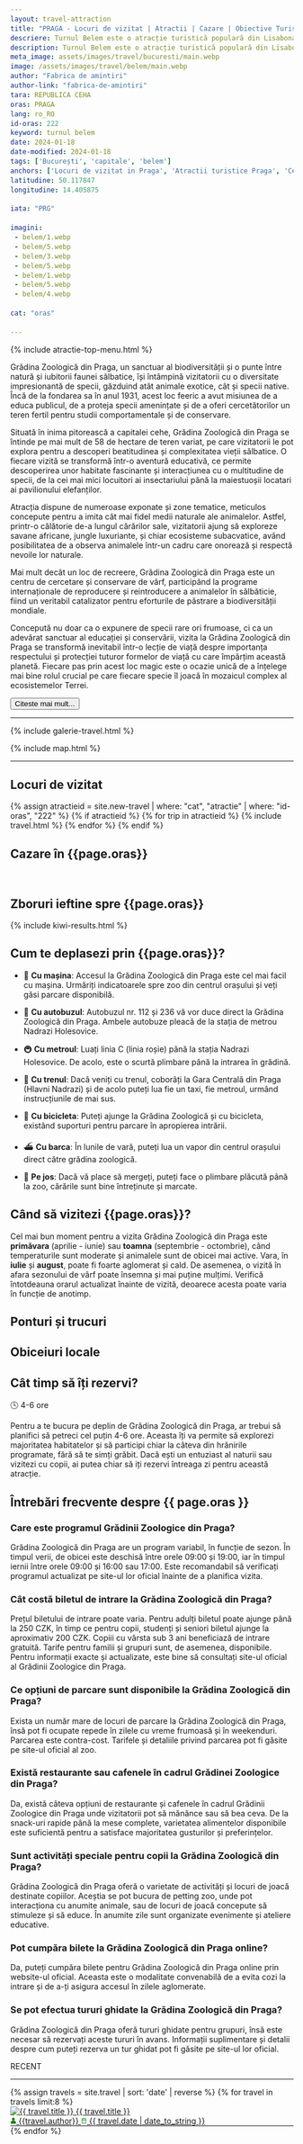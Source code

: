 ```yaml
---
layout: travel-attraction
title: "PRAGA - Locuri de vizitat | Atractii | Cazare | Obiective Turistice"
descriere: Turnul Belem este o atracție turistică populară din Lisabona și este vizitat anual de mii de turiști care admiră arhitectura sa impresionantă și istoria bogată. Vezi de ce ☝  
description: Turnul Belem este o atracție turistică populară din Lisabona și este vizitat anual de mii de turiști care admiră arhitectura sa impresionantă și istoria bogată. Vezi de ce ☝ 
meta_image: assets/images/travel/bucuresti/main.webp 
image: /assets/images/travel/belem/main.webp
author: "Fabrica de amintiri"
author-link: "fabrica-de-amintiri"
tara: REPUBLICA CEHA
oras: PRAGA
lang: ro_RO
id-oras: 222
keyword: turnul belem
date: 2024-01-18
date-modified: 2024-01-18
tags: ['București', 'capitale', 'belem']
anchors: ['Locuri de vizitat in Praga', 'Atractii turistice Praga', 'Cele mai frumoase obiective turistice in Praga']
latitudine: 50.117847
longitudine: 14.405875

iata: "PRG"

imagini:
 - belem/1.webp
 - belem/5.webp
 - belem/3.webp
 - belem/5.webp
 - belem/1.webp
 - belem/5.webp
 - belem/4.webp

cat: "oras"

---
```



{% include atractie-top-menu.html %}

<div class=row>

<div class="intro-text col-12" markdown="1">
  
<span class="drop-caps">G</span>rădina Zoologică din Praga, un sanctuar al biodiversității și o punte între natură și iubitorii faunei sălbatice, își întâmpină vizitatorii cu o diversitate impresionantă de specii, găzduind atât animale exotice, cât și specii native. Încă de la fondarea sa în anul 1931, acest loc feeric a avut misiunea de a educa publicul, de a proteja specii amenințate și de a oferi cercetătorilor un teren fertil pentru studii comportamentale și de conservare.

Situată în inima pitorească a capitalei cehe, Grădina Zoologică din Praga se întinde pe mai mult de 58 de hectare de teren variat, pe care vizitatorii le pot explora pentru a descoperi beatitudinea și complexitatea vieții sălbatice. O fiecare vizită se transformă într-o aventură educativă, ce permite descoperirea unor habitate fascinante și interacțiunea cu o multitudine de specii, de la cei mai mici locuitori ai insectariului până la maiestuoșii locatari ai pavilionului elefanților.

Atracția dispune de numeroase exponate și zone tematice, meticulos concepute pentru a imita cât mai fidel medii naturale ale animalelor. Astfel, printr-o călătorie de-a lungul cărărilor sale, vizitatorii ajung să exploreze savane africane, jungle luxuriante, și chiar ecosisteme subacvatice, având posibilitatea de a observa animalele într-un cadru care onorează și respectă nevoile lor naturale.

Mai mult decât un loc de recreere, Grădina Zoologică din Praga este un centru de cercetare și conservare de vârf, participând la programe internaționale de reproducere și reintroducere a animalelor în sălbăticie, fiind un veritabil catalizator pentru eforturile de păstrare a biodiversității mondiale.

Concepută nu doar ca o expunere de specii rare ori frumoase, ci ca un adevărat sanctuar al educației și conservării, vizita la Grădina Zoologică din Praga se transformă inevitabil într-o lecție de viață despre importanța respectului și protecției tuturor formelor de viață cu care împărțim această planetă. Fiecare pas prin acest loc magic este o ocazie unică de a înțelege mai bine rolul crucial pe care fiecare specie îl joacă în mozaicul complex al ecosistemelor Terrei.

</div>

<div style="width:100%;">
<button id="toggle-button">Citeste mai mult...</button>
</div>
</div>

<hr class="hr-s1">

{% include galerie-travel.html %}

{% include map.html %}

<hr class="hr-s1">

<h2 class="fara-subliniere">Locuri de vizitat</h2>

<div class="row">
{% assign atractieid = site.new-travel | where: "cat", "atractie" | where: "id-oras", "222" %}
{% if atractieid %}
  {% for trip in atractieid %}
    {% include travel.html %}
  {% endfor %}
{% endif %}
</div>

<div class="row jt">
<div class="col-lg-8 col-12 no-list" markdown="1">

<h2 class="fara-subliniere">Cazare în {{page.oras}}</h2>

<script src="https://www.booking.com/affiliate/prelanding_sdk"></script>
  
  <div id="bookingAffiliateWidget_63ebb457-bcbb-4c5e-9ccb-d65060b0e3d5">&nbsp;</div>
  
  <script>
      (function () {
          var BookingAffiliateWidget = new Booking.AffiliateWidget({
  "iframeSettings": {
    "selector": "bookingAffiliateWidget_63ebb457-bcbb-4c5e-9ccb-d65060b0e3d5",
    "responsive": true
  },
  "widgetSettings": {
    "ss": "{{page.oras}}, {{page.tara}}",
    "latitude": {{page.latitudine}},
    "longitude": {{page.longitudine}},
    "zoom": 11,
    "customMarkerTitle": "{{page.atractie}}"
  }
});
      })();
  </script>

<h2 class="fara-subliniere">Zboruri ieftine spre {{page.oras}}</h2>
{% include kiwi-results.html %}

## Cum te deplasezi prin {{page.oras}}?

- 🚗 **Cu mașina**: Accesul la Grădina Zoologică din Praga este cel mai facil cu mașina. Urmăriți indicatoarele spre zoo din centrul orașului și veți găsi parcare disponibilă.

- 🚌 **Cu autobuzul**: Autobuzul nr. 112 și 236 vă vor duce direct la Grădina Zoologică din Praga. Ambele autobuze pleacă de la stația de metrou Nadrazi Holesovice.

- 🚇 **Cu metroul**: Luați linia C (linia roșie) până la stația Nadrazi Holesovice. De acolo, este o scurtă plimbare până la intrarea în grădină.

- 🚂 **Cu trenul**: Dacă veniți cu trenul, coborâți la Gara Centrală din Praga (Hlavni Nadrazi) și de acolo puteți lua fie un taxi, fie metroul, urmând instrucțiunile de mai sus.

- 🚴 **Cu bicicleta**: Puteți ajunge la Grădina Zoologică și cu bicicleta, existând suporturi pentru parcare în apropierea intrării.

- ⛴️ **Cu barca**: În lunile de vară, puteți lua un vapor din centrul orașului direct către grădina zoologică.

- 🚶 **Pe jos**: Dacă vă place să mergeți, puteți face o plimbare plăcută până la zoo, cărările sunt bine întreținute și marcate.

## Când să vizitezi {{page.oras}}?

Cel mai bun moment pentru a vizita Grădina Zoologică din Praga este **primăvara** (aprilie - iunie) sau **toamna** (septembrie - octombrie), când temperaturile sunt moderate și animalele sunt de obicei mai active. Vara, în **iulie** și **august**, poate fi foarte aglomerat și cald. De asemenea, o vizită în afara sezonului de vârf poate însemna și mai puține mulțimi. Verifică întotdeauna orarul actualizat înainte de vizită, deoarece acesta poate varia în funcție de anotimp.


## Ponturi și trucuri


## Obiceiuri locale


## Cât timp să îți rezervi?

<span class="durata">🕓 4-6 ore</span>

Pentru a te bucura pe deplin de Grădina Zoologică din Praga, ar trebui să planifici să petreci cel puțin 4-6 ore. Aceasta îți va permite să explorezi majoritatea habitatelor și să participi chiar la câteva din hrănirile programate, fără să te simți grăbit. Dacă ești un entuziast al naturii sau vizitezi cu copii, ai putea chiar să iți rezervi întreaga zi pentru această atracție.

<div class="faq" markdown="1">

## Întrebări frecvente despre {{ page.oras }}

### Care este programul Grădinii Zoologice din Praga?
Grădina Zoologică din Praga are un program variabil, în funcție de sezon. În timpul verii, de obicei este deschisă între orele 09:00 și 19:00, iar în timpul iernii între orele 09:00 și 16:00 sau 17:00. Este recomandabil să verificați programul actualizat pe site-ul lor oficial înainte de a planifica vizita.

### Cât costă biletul de intrare la Grădina Zoologică din Praga?
Prețul biletului de intrare poate varia. Pentru adulți biletul poate ajunge până la 250 CZK, în timp ce pentru copii, studenți și seniori biletul ajunge la aproximativ 200 CZK. Copiii cu vârsta sub 3 ani beneficiază de intrare gratuită. Tarife pentru familii și grupuri sunt, de asemenea, disponibile. Pentru informații exacte și actualizate, este bine să consultați site-ul oficial al Grădinii Zoologice din Praga.

### Ce opțiuni de parcare sunt disponibile la Grădina Zoologică din Praga?
Exista un număr mare de locuri de parcare la Grădina Zoologică din Praga, însă pot fi ocupate repede în zilele cu vreme frumoasă și în weekenduri. Parcarea este contra-cost. Tarifele și detaliile privind parcarea pot fi găsite pe site-ul oficial al zoo.

### Există restaurante sau cafenele în cadrul Grădinei Zoologice din Praga?
Da, există câteva opțiuni de restaurante și cafenele în cadrul Grădinii Zoologice din Praga unde vizitatorii pot să mănânce sau să bea ceva. De la snack-uri rapide până la mese complete, varietatea alimentelor disponibile este suficientă pentru a satisface majoritatea gusturilor și preferințelor.

### Sunt activități speciale pentru copii la Grădina Zoologică din Praga?
Grădina Zoologică din Praga oferă o varietate de activități și locuri de joacă destinate copiilor. Aceștia se pot bucura de petting zoo, unde pot interacționa cu anumite animale, sau de locuri de joacă concepute să stimuleze și să educe. În anumite zile sunt organizate evenimente și ateliere educative.

### Pot cumpăra bilete la Grădina Zoologică din Praga online?
Da, puteți cumpăra bilete pentru Grădina Zoologică din Praga online prin website-ul oficial. Aceasta este o modalitate convenabilă de a evita cozi la intrare și de a-ți asigura accesul în zilele aglomerate.

### Se pot efectua tururi ghidate la Grădina Zoologică din Praga?
Grădina Zoologică din Praga oferă tururi ghidate pentru grupuri, însă este necesar să rezervați aceste tururi în avans. Informații suplimentare și detalii despre cum puteți rezerva un tur ghidat pot fi găsite pe site-ul lor oficial.

</div>
</div>

  <div class="col-lg-4 col-12 review-side">
  <span class="title-section-sidebar">RECENT</span>
	<hr>
	{% assign travels = site.travel | sort: 'date' | reverse %}
	{% for travel in travels limit:8 %}
		<a href="{{ travel.url }}">
		<div class="small-post">
	<img class="small-post-image" alt="{{ travel.title }}" src="http://images.weserv.nl/?url={{ site.url }}{{ travel.image }}&h=41&output=jpg&q=65" width="79" height="41">
		{{ travel.title }}
		</div>
		<span class="small-post-meta"><img src="/assets/images/svg/author.svg" width="10.6" height="10.6" alt="totredus"> {{travel.author}} </span>
		<span class="small-post-meta"><img src="/assets/images/svg/calendar.svg" width="10.6" height="10.6" alt="totredus"> {{ travel.date | date_to_string }} </span>
		<hr style="border: 0; margin: 0;">
		</a>
	{% endfor %}
	</div>


</div>
